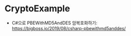 # CryptoExample

* C#으로 PBEWithMD5AndDES 암복호화하기: https://bigboss.io/2019/08/csharp-pbewithmd5anddes/

